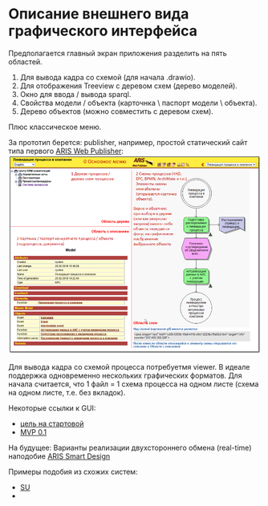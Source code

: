 # Описание внешнего вида графического интерфейса
Предполагается главный экран приложения разделить на пять областей. 

1. Для вывода кадра со схемой (для начала .drawio). 
2. Для отображения Treeview с деревом схем (дерево моделей). 
3. Окно для ввода / вывода sparql. 
4. Свойства модели / объекта (карточнка \ паспорт модели \ объекта). 
5. Дерево объектов (можно совместить с деревом схем). 

Плюс классическое меню.

За прототип берется: publisher, например, простой статический сайт типа первого [ARIS Web Publisher](http://www.bpm.processoffice.ru/):  
<img src="ris_GIU_base.png" width="800" />

Для вывода кадра со схемой процесса потребуетмя viewer. В идеале поддержка одновременно нескольких графических форматов. Для начала считается, что 1 файл = 1 схема процесса на одном листе (схема на одном листе, т.е. без вкладок).

Некоторые ссылки к GUI:
- [цель на стартовой](https://github.com/bpmbpm/SemanticBPM?tab=readme-ov-file#mvp)
- [MVP 0.1](https://github.com/bpmbpm/SemanticBPM/wiki/MVP-0.1)


На будущее: Варианты реализации двухстороннего обмена (real-time) наподобие [ARIS Smart Design](https://habr.com/ru/articles/810851/)


Примеры подобия из схожих систем:
- [SU](https://bpmbpm.github.io/doc/BPM//SU/DOC1/SILA_Union_reglament_polzovatela.pdf#page=60)
- 
